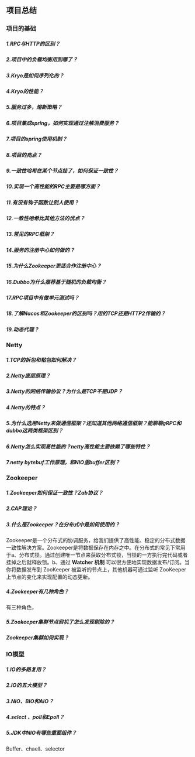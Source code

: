 ## 项目总结

### 项目的基础

##### 1.RPC与HTTP的区别？



##### 2.项目中的负载均衡用到哪了？

##### 3.Kryo是如何序列化的？

##### 4.Kryo的性能？

##### 5.服务过多，熔断策略？

##### 6.项目集成spring，如何实现通过注解消费服务？

##### 7.项目的spring使用机制？

##### 8.项目的亮点？

##### 9.一致性哈希在某个节点挂了，如何保证一致性？

##### 10.实现一个高性能的RPC主要是哪方面？

##### 11.有没有钩子函数让别人使用？

##### 12.一致性哈希比其他方法的优点？

##### 13.常见的RPC框架？

##### 14.服务的注册中心如何做的？

##### 15.为什么Zookeeper更适合作注册中心？

##### 16.Dubbo为什么推荐基于随机的负载均衡？

##### 17.RPC项目中有做单元测试吗？

##### 18.了解Nacos和Zookeeper的区别吗？用的TCP还是HTTP2传输的？

##### 19.动态代理？

### Netty

##### 1.TCP的拆包和粘包如何解决？

##### 2.Netty底层原理？

##### 3.Netty的网络传输协议？为什么是TCP不是UDP？

##### 4.Netty的特点？

##### 5.为什么选用Netty来做通信框架？还知道其他网络通信框架？能聊聊gRPC和dubbo这两类框架区别？

##### 6.Netty怎么实现高性能的？netty高性能主要依赖了哪些特性？

##### 7.netty bytebuf工作原理，和NIO里buffer区别？

### Zookeeper

##### 1.Zookeeper如何保证一致性？Zab协议？

##### 2.CAP理论？

##### 3.什么是Zookeeper？在分布式中是如何使用的？

Zookeeper是一个分布式的协调服务，给我们提供了高性能、稳定的分布式数据一致性解决方案。Zookeeper是将数据保存在内存之中。在分布式的常见下常用于a、分布式锁。通过创建唯一节点来获取分布式锁，当锁的一方执行完代码或者挂掉之后就释放锁。b、通过 **Watcher 机制** 可以很方便地实现数据发布/订阅。当你将数据发布到 ZooKeeper 被监听的节点上，其他机器可通过监听 ZooKeeper 上节点的变化来实现配置的动态更新。

##### 4.Zookeeper有几种角色？

有三种角色，

##### 5.Zookeeper集群节点宕机了怎么发现剔除的？

##### Zookeeper集群如何实现？

### IO模型

##### 1.IO的多路复用？

##### 2.IO的五大模型？

##### 3.NIO、BIO和AIO？

##### 4.select 、poll和Epoll？

##### 5.JDK中NIO有哪些重要组件？

Buffer、chaell、selector
